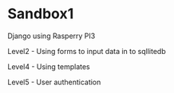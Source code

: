 # Sandbox1
 Django using Rasperry PI3

Level2 - Using forms to input data in to sqllitedb  
 
Level4 - Using templates  

Level5 - User authentication
    
